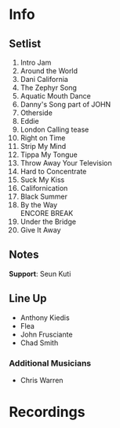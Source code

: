 # Info

## Setlist

1. Intro Jam
2. Around the World
3. Dani California
4. The Zephyr Song
5. Aquatic Mouth Dance
6. Danny's Song part of JOHN
7. Otherside
8. Eddie
9. London Calling tease
10. Right on Time
11. Strip My Mind
12. Tippa My Tongue
13. Throw Away Your Television
14. Hard to Concentrate
15. Suck My Kiss
16. Californication
17. Black Summer
18. By the Way
<br> ENCORE BREAK
19. Under the Bridge
20. Give It Away

## Notes

**Support**: Seun Kuti
 
## Line Up

* Anthony Kiedis
* Flea
* John Frusciante
* Chad Smith

### Additional Musicians

* Chris Warren

# Recordings
